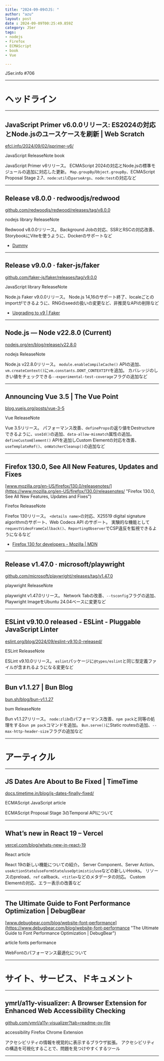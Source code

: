 ```yaml
---
title: "2024-09-09のJS: "
author: "azu"
layout: post
date : 2024-09-09T00:25:49.859Z
category: JSer
tags:
- nodejs
- Firefox
- ECMAScript
- book
- Vue

---
```


JSer.info #706

----

<h1 class="site-genre">ヘッドライン</h1>

----

## JavaScript Primer v6.0.0リリース: ES2024の対応とNode.jsのユースケースを刷新 | Web Scratch
[efcl.info/2024/09/02/jsprimer-v6/](https://efcl.info/2024/09/02/jsprimer-v6/ "JavaScript Primer v6.0.0リリース: ES2024の対応とNode.jsのユースケースを刷新 | Web Scratch")
<p class="jser-tags jser-tag-icon"><span class="jser-tag">JavaScript</span> <span class="jser-tag">ReleaseNote</span> <span class="jser-tag">book</span></p>

JavaScript Primer v6リリース。
ECMAScript 2024の対応とNode.jsの標準モジュールの追加に対応した更新。
`Map.groupBy`/`Object.groupBy`、ECMAScript Proposal Stage 2.7、`node:util`の`parseArgs`、`node:test`の対応など


----

## Release v8.0.0 · redwoodjs/redwood
[github.com/redwoodjs/redwood/releases/tag/v8.0.0](https://github.com/redwoodjs/redwood/releases/tag/v8.0.0 "Release v8.0.0 · redwoodjs/redwood")
<p class="jser-tags jser-tag-icon"><span class="jser-tag">nodejs</span> <span class="jser-tag">library</span> <span class="jser-tag">ReleaseNote</span></p>

Redwood v8.0.0リリース。
Background Jobの対応、SSRとRSCの対応改善、StorybookにViteを使うように、Dockerのサポートなど

- [Dummy](http://example.com/ "Dummy")

----

## Release v9.0.0 · faker-js/faker
[github.com/faker-js/faker/releases/tag/v9.0.0](https://github.com/faker-js/faker/releases/tag/v9.0.0 "Release v9.0.0 · faker-js/faker")
<p class="jser-tags jser-tag-icon"><span class="jser-tag">JavaScript</span> <span class="jser-tag">library</span> <span class="jser-tag">ReleaseNote</span></p>

Node.js Faker v9.0.0リリース。
Node.js 14,16のサポート終了、localeごとのimportができるように、RNGのseedの扱いの変更など、非推奨なAPIの削除など

- [Upgrading to v9 | Faker](https://v9.fakerjs.dev/guide/upgrading.html "Upgrading to v9 | Faker")

----

## Node.js — Node v22.8.0 (Current)
[nodejs.org/en/blog/release/v22.8.0](https://nodejs.org/en/blog/release/v22.8.0 "Node.js — Node v22.8.0 (Current)")
<p class="jser-tags jser-tag-icon"><span class="jser-tag">nodejs</span> <span class="jser-tag">ReleaseNote</span></p>

Node.js v22.8.0リリース。
`module.enableCompileCache()` APIの追加、`vm.createContext()`に`vm.constants.DONT_CONTEXTIFY`を追加。
カバレッジのしきい値をチェックできる`--experimental-test-coverage`フラグの追加など


----

## Announcing Vue 3.5 | The Vue Point
[blog.vuejs.org/posts/vue-3-5](https://blog.vuejs.org/posts/vue-3-5 "Announcing Vue 3.5 | The Vue Point")
<p class="jser-tags jser-tag-icon"><span class="jser-tag">Vue</span> <span class="jser-tag">ReleaseNote</span></p>

Vue 3.5リリース。
パフォーマンス改善、`defineProps`の返り値をDestructureできるように、`useId()`の追加、`data-allow-mismatch`属性の追加。
`defineCustomElement()` APIを追加しCustom Elementの対応を改善、`useTemplateRef()`、`onWatcherCleanup()`の追加など


----

## Firefox 130.0, See All New Features, Updates and Fixes
[www.mozilla.org/en-US/firefox/130.0/releasenotes/](https://www.mozilla.org/en-US/firefox/130.0/releasenotes/ "Firefox 130.0, See All New Features, Updates and Fixes")
<p class="jser-tags jser-tag-icon"><span class="jser-tag">Firefox</span> <span class="jser-tag">ReleaseNote</span></p>

Firefox 130リリース。
`<details name>`の対応、X25519 digital signature algorithmのサポート、Web Codecs API のサポート。
実験的な機能として`requestVideoFrameCallback()`、`ReportingObserver`でCSP違反を監視できるようになるなど

- [Firefox 130 for developers - Mozilla | MDN](https://developer.mozilla.org/en-US/docs/Mozilla/Firefox/Releases/130 "Firefox 130 for developers - Mozilla | MDN")

----

## Release v1.47.0 · microsoft/playwright
[github.com/microsoft/playwright/releases/tag/v1.47.0](https://github.com/microsoft/playwright/releases/tag/v1.47.0 "Release v1.47.0 · microsoft/playwright")
<p class="jser-tags jser-tag-icon"><span class="jser-tag">playwright</span> <span class="jser-tag">ReleaseNote</span></p>

playwright v1.47.0リリース。
Network Tabの改善、`--tsconfig`フラグの追加、Playwright ImageをUbuntu 24.04ベースに変更など


----

## ESLint v9.10.0 released - ESLint - Pluggable JavaScript Linter
[eslint.org/blog/2024/09/eslint-v9.10.0-released/](https://eslint.org/blog/2024/09/eslint-v9.10.0-released/ "ESLint v9.10.0 released - ESLint - Pluggable JavaScript Linter")
<p class="jser-tags jser-tag-icon"><span class="jser-tag">ESLint</span> <span class="jser-tag">ReleaseNote</span></p>

ESLint v9.10.0リリース。
`eslint`パッケージに`@types/eslint`と同じ型定義ファイルが含まれるようになる変更など


----

## Bun v1.1.27 | Bun Blog
[bun.sh/blog/bun-v1.1.27](https://bun.sh/blog/bun-v1.1.27 "Bun v1.1.27 | Bun Blog")
<p class="jser-tags jser-tag-icon"><span class="jser-tag">bum</span> <span class="jser-tag">ReleaseNote</span></p>

Bun v1.1.27リリース。
`node:zlib`のパフォーマンス改善、`npm pack`と同等の処理をする`bun pm pack`コマンドを追加。
`Bun.serve()`にStatic routesの追加、`--max-http-header-size`フラグの追加など


----
<h1 class="site-genre">アーティクル</h1>

----

## JS Dates Are About to Be Fixed | TimeTime
[docs.timetime.in/blog/js-dates-finally-fixed/](https://docs.timetime.in/blog/js-dates-finally-fixed/ "JS Dates Are About to Be Fixed | TimeTime")
<p class="jser-tags jser-tag-icon"><span class="jser-tag">ECMAScript</span> <span class="jser-tag">JavaScript</span> <span class="jser-tag">article</span></p>

ECMAScript Proposal Stage 3のTemporal APIについて


----

## What’s new in React 19 – Vercel
[vercel.com/blog/whats-new-in-react-19](https://vercel.com/blog/whats-new-in-react-19 "What’s new in React 19 – Vercel")
<p class="jser-tags jser-tag-icon"><span class="jser-tag">React</span> <span class="jser-tag">article</span></p>

React 19の新しい機能についての紹介。
Server Component、Server Action、`useActionState`/`useFormState`/`useOptimistic`/`use`などの新しいHooks。
リソースのpreload、`ref` callback、`<title>`などのメタデータの対応。
Custom Elementの対応、エラー表示の改善など


----

## The Ultimate Guide to Font Performance Optimization | DebugBear
[www.debugbear.com/blog/website-font-performance](https://www.debugbear.com/blog/website-font-performance "The Ultimate Guide to Font Performance Optimization | DebugBear")
<p class="jser-tags jser-tag-icon"><span class="jser-tag">article</span> <span class="jser-tag">fonts</span> <span class="jser-tag">performance</span></p>

WebFontのパフォーマンス最適化について


----
<h1 class="site-genre">サイト、サービス、ドキュメント</h1>

----

## ymrl/a11y-visualizer: A Browser Extension for Enhanced Web Accessibility Checking
[github.com/ymrl/a11y-visualizer?tab&#x3D;readme-ov-file](https://github.com/ymrl/a11y-visualizer?tab=readme-ov-file "ymrl/a11y-visualizer: A Browser Extension for Enhanced Web Accessibility Checking")
<p class="jser-tags jser-tag-icon"><span class="jser-tag">accessibility</span> <span class="jser-tag">Firefox</span> <span class="jser-tag">Chrome</span> <span class="jser-tag">Extension</span></p>

アクセシビリティの情報を視覚的に表示するブラウザ拡張。
アクセシビリティの構造を可視化することで、問題を見つけやすくするツール


----
